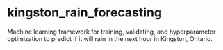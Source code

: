 # kingston_rain_forecasting
Machine learning framework for training, validating, and hyperparameter optimization to predict if it will rain in the next hour in Kingston, Ontario.
